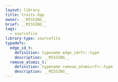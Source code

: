 ```yaml
---
layout: library
title: traits.hpp
owner: __MISSING__
brief: __MISSING__
tags:
  - sourcefile
library-type: sourcefile
typedefs:
  edge_id_t:
    definition: typename edge_id<T>::type
    description: __MISSING__
  remove_atomic_t:
    definition: typename remove_atomic<T>::type
    description: __MISSING__
---
```

